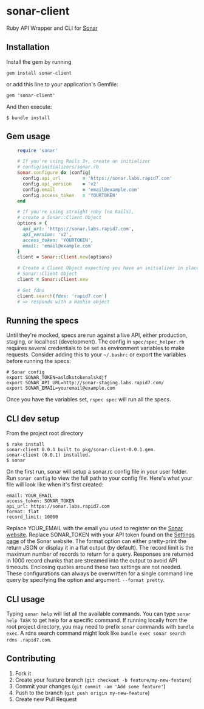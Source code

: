 sonar-client
===============

Ruby API Wrapper and CLI for [Sonar](https://sonar.labs.rapid7.com)

## Installation

Install the gem by running

    gem install sonar-client

or add this line to your application's Gemfile:

    gem 'sonar-client'

And then execute:

    $ bundle install

## Gem usage

```ruby
    require 'sonar'

    # If you're using Rails 3+, create an initializer
    # config/initializers/sonar.rb
    Sonar.configure do |config|
      config.api_url        = 'https://sonar.labs.rapid7.com'
      config.api_version    = 'v2'
      config.email          = 'email@example.com'
      config.access_token   = 'YOURTOKEN'
    end

    # If you're using straight ruby (no Rails),
    # create a Sonar::Client Object
    options = {
      api_url: 'https://sonar.labs.rapid7.com',
      api_version: 'v2',
      access_token: 'YOURTOKEN',
      email: 'email@example.com'
    }
    client = Sonar::Client.new(options)

    # Create a Client Object expecting you have an initializer in place
    # Sonar::Client Object
    client = Sonar::Client.new

    # Get fdns
    client.search(fdns: 'rapid7.com')
    # => responds with a Hashie object
```

## Running the specs

Until they're mocked, specs are run against a live API, either production, staging, or localhost (development).  The config in `spec/spec_helper.rb` requires several credentials to be set as environment variables to make requests.  Consider adding this to your `~/.bashrc` or export the variables before running the specs:

```
# Sonar config
export SONAR_TOKEN=asldkstokenalskdjf
export SONAR_API_URL=http://sonar-staging.labs.rapid7.com/
export SONAR_EMAIL=youremail@example.com
```

Once you have the variables set, `rspec spec` will run all the specs.

## CLI dev setup

From the project root directory
```
$ rake install
sonar-client 0.0.1 built to pkg/sonar-client-0.0.1.gem.
sonar-client (0.0.1) installed.
$ sonar
```

On the first run, sonar will setup a sonar.rc config file in your user folder.  Run `sonar config` to view the full path to your config file.  Here's what your file will look like when it's first created:
```
email: YOUR_EMAIL
access_token: SONAR_TOKEN
api_url: https://sonar.labs.rapid7.com
format: flat
record_limit: 10000
```
Replace YOUR_EMAIL with the email you used to register on the [Sonar website](https://sonar.labs.rapid7.com).  Replace SONAR_TOKEN with your API token found on the [Settings page](https://sonar.labs.rapid7.com/users/edit) of the Sonar website.  The format option can either pretty-print the return JSON or display it in a flat output (by default).  The record limit is the maximum number of records to return for a query.  Responses are returned in 1000 record chunks that are streamed into the output to avoid API timeouts.  Enclosing quotes around these two settings are not needed.  These configurations can always be overwritten for a single command line query by specifying the option and argument: `--format pretty`.

## CLI usage

Typing `sonar help` will list all the available commands. You can type `sonar help TASK` to get help for a specific command.  If running locally from the root project directory, you may need to prefix `sonar` commands with `bundle exec`.  A rdns search command might look like `bundle exec sonar search rdns .rapid7.com`.

## Contributing

1. Fork it
2. Create your feature branch (`git checkout -b feature/my-new-feature`)
3. Commit your changes (`git commit -am 'Add some feature'`)
4. Push to the branch (`git push origin my-new-feature`)
5. Create new Pull Request
